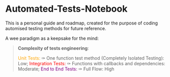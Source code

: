 # Automated-Tests-Notebook
This is a personal guide and roadmap, created for the purpose of coding automised testing methods for future reference. 


A wee paradigm as a keepsake for the mind: 

> **Complexity of tests engineering**:  
>
><span style="color: orange"> Unit Tests:  </span>
>✑ One function test method (Completely Isolated Testing): Low;
><span style="color: red"> Integration Tests: </span>
>✑ Functions with callbacks and dependencies: Moderate;
><span style="color: purple"> End to End Tests: </span>
>✑ Full Flow: High



